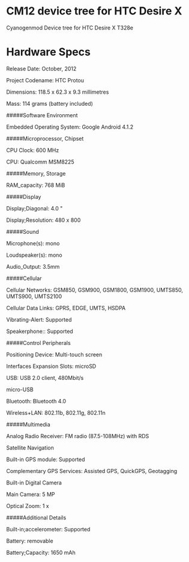 CM12 device tree for HTC Desire X
===================================

Cyanogenmod Device tree for HTC Desire X T328e

Hardware Specs
==============
Release Date:	 October, 2012

Project Codename:	 HTC Protou

Dimensions:	 118.5 x 62.3 x 9.3 millimetres

Mass:	 114 grams (battery included)

#####Software Environment

Embedded Operating System:	 Google Android 4.1.2

#####Microprocessor, Chipset

CPU Clock:	 600 MHz

CPU:	 Qualcomm MSM8225

#####Memory, Storage

RAM_capacity:	 768 MiB

#####Display

Display;Diagonal:	 4.0 "

Display;Resolution:	 480 x 800

#####Sound

Microphone(s):	 mono

Loudspeaker(s):	 mono

Audio_Output:	 3.5mm

#####Cellular

Cellular Networks:	 GSM850, GSM900, GSM1800, GSM1900, UMTS850, UMTS900, UMTS2100

Cellular Data Links:	 GPRS, EDGE, UMTS, HSDPA

Vibrating-Alert:	 Supported

Speakerphone::	 Supported

#####Control Peripherals

Positioning Device:	 Multi-touch screen

Interfaces
Expansion Slots:	 microSD

USB:	 USB 2.0 client, 480Mbit/s

micro-USB

Bluetooth:	 Bluetooth 4.0

Wireless+LAN:	 802.11b, 802.11g, 802.11n

#####Multimedia

Analog Radio Receiver:	 FM radio (87.5-108MHz) with RDS

Satellite Navigation

Built-in GPS module:	 Supported

Complementary GPS Services:	 Assisted GPS, QuickGPS, Geotagging

Built-in Digital Camera

Main Camera:	 5 MP

Optical Zoom:	 1 x

#####Additional Details

Built-in;accelerometer:	 Supported

Battery:	 removable

Battery;Capacity:	 1650 mAh
